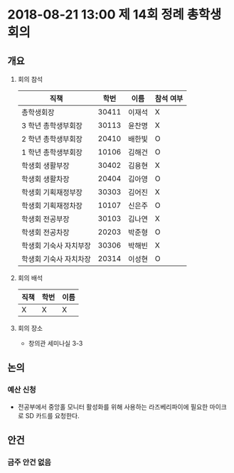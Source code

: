 # 2018-08-21 13:00 제 14회 정례 총학생회의

## 개요

1.  회의 참석

    | 직책                   | 학번  | 이름   | 참석 여부 |
    | ---------------------- | ----- | ------ | --------- |
    | 총학생회장             | 30411 | 이재석 | X         |
    | 3 학년 총학생부회장    | 30113 | 윤찬명 | X         |
    | 2 학년 총학생부회장    | 20410 | 배한빛 | O         |
    | 1 학년 총학생부회장    | 10106 | 김해건 | O         |
    | 학생회 생활부장        | 30402 | 김용현 | X         |
    | 학생회 생활차장        | 20404 | 김아영 | O         |
    | 학생회 기획재정부장    | 30303 | 김어진 | X         |
    | 학생회 기획재정차장    | 10107 | 신은주 | O         |
    | 학생회 전공부장        | 30103 | 김나연 | X         |
    | 학생회 전공차장        | 20203 | 박준형 | O         |
    | 학생회 기숙사 자치부장 | 30306 | 박해빈 | X         |
    | 학생회 기숙사 자치차장 | 20314 | 이성현 | O         |

2.  회의 배석

    | 직책 | 학번  | 이름 |
    | ---- | ---- | ---- |
    | X    | X    | X    |

3.  회의 장소
    -   창의관 세미나실 3-3

## 논의
### 예산 신청
-   전공부에서 중앙홀 모니터 활성화를 위해 사용하는 라즈베리파이에 필요한 마이크로 SD 카드를 요청한다. 

## 안건
### 금주 안건 없음